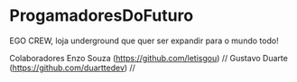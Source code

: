 # ProgamadoresDoFuturo

EGO CREW, loja underground que quer ser expandir para o mundo todo!

Colaboradores
Enzo Souza (https://github.com/letisgou) //
Gustavo Duarte (https://github.com/duarttedev) // 

